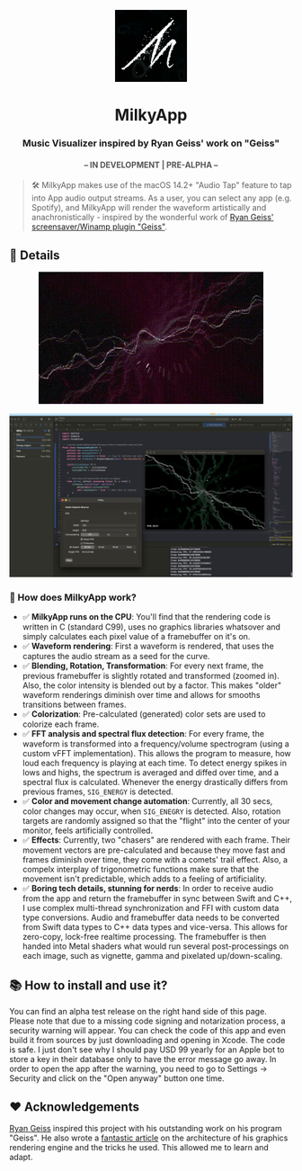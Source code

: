 <span align="center">
    <p align="center">
      <img src=".//Milky/Assets.xcassets/AppIcon.appiconset/128.png" width="128" title="Milky Logo">
    </p>

  # MilkyApp


  ### Music Visualizer inspired by Ryan Geiss' work on "Geiss"

  <font color="#555">
  
  #### &ndash; IN DEVELOPMENT | PRE-ALPHA &ndash;

  </font>

</span>

> 🛠️ MilkyApp makes use of the macOS 14.2+ "Audio Tap" feature to tap into App audio output streams. As a user, you can select any app (e.g.   Spotify), and MilkyApp will render the waveform artistically and anachronistically - inspired by the wonderful work of <a href="https://www.geisswerks.com/geiss/" target="_blank">Ryan Geiss' screensaver/Winamp plugin "Geiss"</a>.

## 🌟 Details

<span align="center">

  ![Demo of MilkyApp](./milky_anim.gif)

  ![Screenshot of MilkyApp](./screenshot.png)

</span>

### 🔬 How does MilkyApp work?

- ✅ **MilkyApp runs on the CPU**: You'll find that the rendering code is written in C (standard C99), uses no graphics libraries whatsover and simply calculates each pixel value of a framebuffer on it's on.
-  ✅ **Waveform rendering**: First a waveform is rendered, that uses the captures the audio stream as a seed for the curve.
-  ✅ **Blending, Rotation, Transformation**: For every next frame, the previous framebuffer is slightly rotated and transformed (zoomed in). Also, the color intensity is blended out by a factor. This makes "older" waveform renderings diminish over time and allows for smooths transitions between frames.
-  ✅ **Colorization**: Pre-calculated (generated) color sets are used to colorize each frame.
-  ✅ **FFT analysis and spectral flux detection**: For every frame, the waveform is transformed into a frequency/volume spectrogram (using a custom vFFT implementation). This allows the program to measure, how loud each frequency is playing at each time. To detect energy spikes in lows and highs, the spectrum is averaged and diffed over time, and a spectral flux is calculated. Whenever the energy drastically differs from previous frames, `SIG_ENERGY` is detected.
- ✅ **Color and movement change automation**: Currently, all 30 secs, color changes may occur, when `SIG_ENEGRY` is detected. Also, rotation targets are randomly assigned so that the "flight" into the center of your monitor, feels artificially controlled.
- ✅ **Effects**: Currently, two "chasers" are rendered with each frame. Their movement vectors are pre-calculated and because they move fast and frames diminish over time, they come with a comets' trail effect. Also, a compelx interplay of trigonometric functions make sure that the movement isn't predictable, which adds to a feeling of artificiality.
- ✅ **Boring tech details, stunning for nerds**: In order to receive audio from the app and return the framebuffer in sync between Swift and C++, I use complex multi-thread synchronization and FFI with custom data type conversions. Audio and framebuffer data needs to be converted from Swift data types to C++ data types and vice-versa. This allows for zero-copy, lock-free realtime processing. The framebuffer is then handed into Metal shaders what would run several post-processings on each image, such as vignette, gamma and pixelated up/down-scaling.

## 📚 How to install and use it?

You can find an alpha test release on the right hand side of this page. Please note that due to a missing code signing and notarization process, a security warning will appear. You can check the code of this app and even build it from sources by just downloading and opening in Xcode. The code is safe. I just don't see why I should pay USD 99 yearly for an Apple bot to store a key in their database only to have the error message go away. In order to open the app after the warning, you need to go to Settings -> Security and click on the "Open anyway" button one time.

## ❤️ Acknowledgements

<a href="https://www.geisswerks.com/geiss/" target="_blank">Ryan Geiss</a> inspired this project with his outstanding work on his program "Geiss". He also wrote a <a href="https://www.geisswerks.com/geiss/secrets.html" target="_blank">fantastic article</a>  on the architecture of his graphics rendering engine and the tricks he used. This allowed me to learn and adapt.